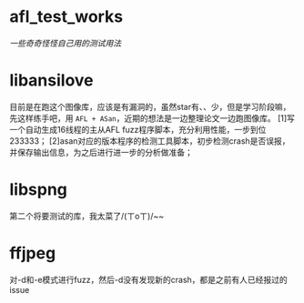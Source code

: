 # afl_test_works
*一些奇奇怪怪自己用的测试用法*

# libansilove
目前是在跑这个图像库，应该是有漏洞的，虽然star有、、少，但是学习阶段嘛，先这样练手吧，用 `AFL + ASan`，近期的想法是一边整理论文一边跑图像库。
[1]写一个自动生成16线程的主从AFL fuzz程序脚本，充分利用性能，一步到位233333；
[2]asan对应的版本程序的检测工具脚本，初步检测crash是否误报，并保存输出信息，为之后进行进一步的分析做准备；

# libspng
第二个将要测试的库，我太菜了/(ㄒoㄒ)/~~

# ffjpeg
对-d和-e模式进行fuzz，然后-d没有发现新的crash，都是之前有人已经报过的issue

